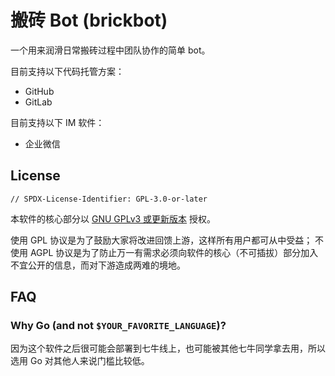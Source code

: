 # 搬砖 Bot (brickbot)

一个用来润滑日常搬砖过程中团队协作的简单 bot。

目前支持以下代码托管方案：

- GitHub
- GitLab

目前支持以下 IM 软件：

- 企业微信

## License

```
// SPDX-License-Identifier: GPL-3.0-or-later
```

本软件的核心部分以 [GNU GPLv3 或更新版本](./LICENSE.GPLv3.md) 授权。

使用 GPL 协议是为了鼓励大家将改进回馈上游，这样所有用户都可从中受益；
不使用 AGPL 协议是为了防止万一有需求必须向软件的核心（不可插拔）部分加入不宜公开的信息，而对下游造成两难的境地。

## FAQ

### Why Go (and not `$YOUR_FAVORITE_LANGUAGE`)?

因为这个软件之后很可能会部署到七牛线上，也可能被其他七牛同学拿去用，所以选用 Go 对其他人来说门槛比较低。
